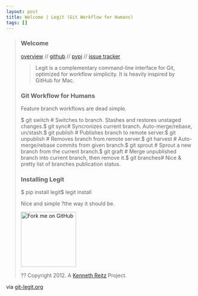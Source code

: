 ```yaml
---
layout: post
title: Welcome | Legit (Git Workflow for Humans)
tags: []
---
```


<div class="posterous_bookmarklet_entry">
<blockquote>
<div>
<h3>
<span>Welcome</span>

</h3>
<p>
<a href="http://www.git-legit.org#">overview</a> // <a href="https://github.com/kennethreitz/legit">github</a> // <a href="http://pypi.python.org/pypi/legit/">pypi</a> // <a href="https://github.com/kennethreitz/legit/issues">issue tracker</a>

</p>
<blockquote>
Legit is a complementary command-line interface for Git, optimized for workflow simplicity. It is heavily inspired by GitHub for Mac.

</blockquote>
<p>
</p>
<h3>
Git Workflow for Humans

</h3>
<p>
Feature branch workflows are dead simple.

</p>
<div class="CodeRay">
<div class="code">
<div class="CodeRay">
<div class="code">
    $ git switch # Switches to branch. Stashes and restores unstaged changes.$ git sync# Syncronizes current branch. Auto-merge/rebase, un/stash.$ git publish # Publishes branch to remote server.$ git unpublish # Removes branch from remote server.$ git harvest # Auto-merge/rebase commits from given branch.$ git sprout # Sprout a new branch from the current branch.$ git graft # Merge unpublished branch into current branch, then remove it.$ git branches# Nice &amp; pretty list of branches   publication status.

</div>
</div>
</div>
</div>
<h3>
Installing Legit

</h3>
<div class="CodeRay">
<div class="code">
<div class="CodeRay">
<div class="code">
    $ pip install legit$ legit install

</div>
</div>
</div>
</div>
<p>
Nice and simple ?the way it should be.

</p>
<a href="http://github.com/kennethreitz/legit"><img src="http://s3.amazonaws.com/github/ribbons/forkme_right_gray_6d6d6d.png" height="149" alt="Fork me on GitHub" width="149" style="border:0;" />

<p />
</a>

<p>
?? Copyright 2012. A <a href="http://kennethreitz.com/pages/open-projects.html">Kenneth Reitz</a> Project.

</p>
</div>
</blockquote>
<div class="posterous_quote_citation">
via <a href="http://www.git-legit.org/">git-legit.org</a>

</div>
<p>
</p>
</div>
